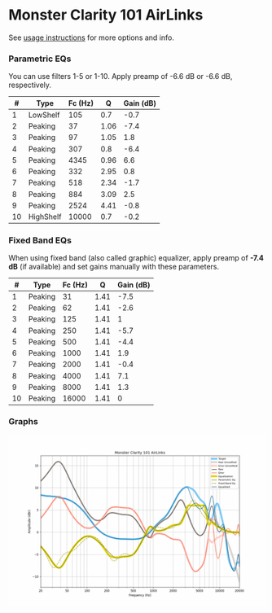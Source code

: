 # Monster Clarity 101 AirLinks
See [usage instructions](https://github.com/jaakkopasanen/AutoEq#usage) for more options and info.

### Parametric EQs
You can use filters 1-5 or 1-10. Apply preamp of -6.6 dB or -6.6 dB, respectively.

|   # | Type      |   Fc (Hz) |    Q |   Gain (dB) |
|-----|-----------|-----------|------|-------------|
|   1 | LowShelf  |       105 | 0.7  |        -0.7 |
|   2 | Peaking   |        37 | 1.06 |        -7.4 |
|   3 | Peaking   |        97 | 1.05 |         1.8 |
|   4 | Peaking   |       307 | 0.8  |        -6.4 |
|   5 | Peaking   |      4345 | 0.96 |         6.6 |
|   6 | Peaking   |       332 | 2.95 |         0.8 |
|   7 | Peaking   |       518 | 2.34 |        -1.7 |
|   8 | Peaking   |       884 | 3.09 |         2.5 |
|   9 | Peaking   |      2524 | 4.41 |        -0.8 |
|  10 | HighShelf |     10000 | 0.7  |        -0.2 |

### Fixed Band EQs
When using fixed band (also called graphic) equalizer, apply preamp of **-7.4 dB** (if available) and set gains manually with these parameters.

|   # | Type    |   Fc (Hz) |    Q |   Gain (dB) |
|-----|---------|-----------|------|-------------|
|   1 | Peaking |        31 | 1.41 |        -7.5 |
|   2 | Peaking |        62 | 1.41 |        -2.6 |
|   3 | Peaking |       125 | 1.41 |         1   |
|   4 | Peaking |       250 | 1.41 |        -5.7 |
|   5 | Peaking |       500 | 1.41 |        -4.4 |
|   6 | Peaking |      1000 | 1.41 |         1.9 |
|   7 | Peaking |      2000 | 1.41 |        -0.4 |
|   8 | Peaking |      4000 | 1.41 |         7.1 |
|   9 | Peaking |      8000 | 1.41 |         1.3 |
|  10 | Peaking |     16000 | 1.41 |         0   |

### Graphs
![](./Monster%20Clarity%20101%20AirLinks.png)
